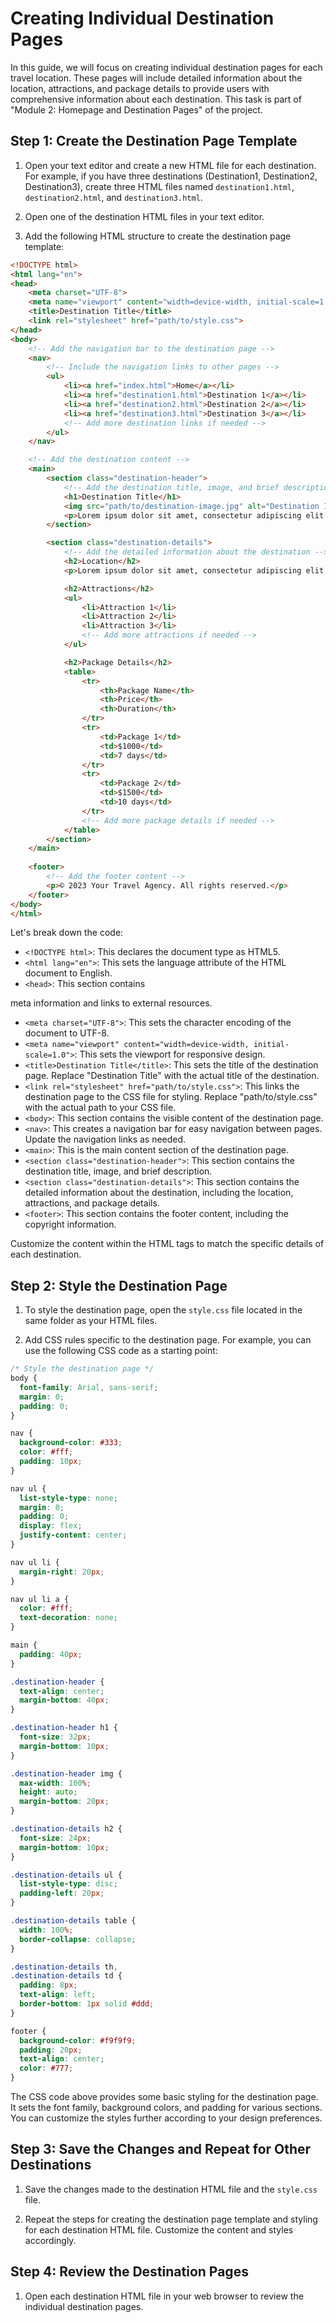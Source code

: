 # Creating Individual Destination Pages

In this guide, we will focus on creating individual destination pages for each travel location. These pages will include detailed information about the location, attractions, and package details to provide users with comprehensive information about each destination. This task is part of "Module 2: Homepage and Destination Pages" of the project.

## Step 1: Create the Destination Page Template
1. Open your text editor and create a new HTML file for each destination. For example, if you have three destinations (Destination1, Destination2, Destination3), create three HTML files named `destination1.html`, `destination2.html`, and `destination3.html`.

2. Open one of the destination HTML files in your text editor.

3. Add the following HTML structure to create the destination page template:

```html
<!DOCTYPE html>
<html lang="en">
<head>
    <meta charset="UTF-8">
    <meta name="viewport" content="width=device-width, initial-scale=1.0">
    <title>Destination Title</title>
    <link rel="stylesheet" href="path/to/style.css">
</head>
<body>
    <!-- Add the navigation bar to the destination page -->
    <nav>
        <!-- Include the navigation links to other pages -->
        <ul>
            <li><a href="index.html">Home</a></li>
            <li><a href="destination1.html">Destination 1</a></li>
            <li><a href="destination2.html">Destination 2</a></li>
            <li><a href="destination3.html">Destination 3</a></li>
            <!-- Add more destination links if needed -->
        </ul>
    </nav>

    <!-- Add the destination content -->
    <main>
        <section class="destination-header">
            <!-- Add the destination title, image, and brief description -->
            <h1>Destination Title</h1>
            <img src="path/to/destination-image.jpg" alt="Destination Image">
            <p>Lorem ipsum dolor sit amet, consectetur adipiscing elit.</p>
        </section>

        <section class="destination-details">
            <!-- Add the detailed information about the destination -->
            <h2>Location</h2>
            <p>Lorem ipsum dolor sit amet, consectetur adipiscing elit.</p>

            <h2>Attractions</h2>
            <ul>
                <li>Attraction 1</li>
                <li>Attraction 2</li>
                <li>Attraction 3</li>
                <!-- Add more attractions if needed -->
            </ul>

            <h2>Package Details</h2>
            <table>
                <tr>
                    <th>Package Name</th>
                    <th>Price</th>
                    <th>Duration</th>
                </tr>
                <tr>
                    <td>Package 1</td>
                    <td>$1000</td>
                    <td>7 days</td>
                </tr>
                <tr>
                    <td>Package 2</td>
                    <td>$1500</td>
                    <td>10 days</td>
                </tr>
                <!-- Add more package details if needed -->
            </table>
        </section>
    </main>
    
    <footer>
        <!-- Add the footer content -->
        <p>© 2023 Your Travel Agency. All rights reserved.</p>
    </footer>
</body>
</html>
```

Let's break down the code:

- `<!DOCTYPE html>`: This declares the document type as HTML5.
- `<html lang="en">`: This sets the language attribute of the HTML document to English.
- `<head>`: This section contains

 meta information and links to external resources.
- `<meta charset="UTF-8">`: This sets the character encoding of the document to UTF-8.
- `<meta name="viewport" content="width=device-width, initial-scale=1.0">`: This sets the viewport for responsive design.
- `<title>Destination Title</title>`: This sets the title of the destination page. Replace "Destination Title" with the actual title of the destination.
- `<link rel="stylesheet" href="path/to/style.css">`: This links the destination page to the CSS file for styling. Replace "path/to/style.css" with the actual path to your CSS file.
- `<body>`: This section contains the visible content of the destination page.
- `<nav>`: This creates a navigation bar for easy navigation between pages. Update the navigation links as needed.
- `<main>`: This is the main content section of the destination page.
- `<section class="destination-header">`: This section contains the destination title, image, and brief description.
- `<section class="destination-details">`: This section contains the detailed information about the destination, including the location, attractions, and package details.
- `<footer>`: This section contains the footer content, including the copyright information.

Customize the content within the HTML tags to match the specific details of each destination.

## Step 2: Style the Destination Page
1. To style the destination page, open the `style.css` file located in the same folder as your HTML files.

2. Add CSS rules specific to the destination page. For example, you can use the following CSS code as a starting point:

```css
/* Style the destination page */
body {
  font-family: Arial, sans-serif;
  margin: 0;
  padding: 0;
}

nav {
  background-color: #333;
  color: #fff;
  padding: 10px;
}

nav ul {
  list-style-type: none;
  margin: 0;
  padding: 0;
  display: flex;
  justify-content: center;
}

nav ul li {
  margin-right: 20px;
}

nav ul li a {
  color: #fff;
  text-decoration: none;
}

main {
  padding: 40px;
}

.destination-header {
  text-align: center;
  margin-bottom: 40px;
}

.destination-header h1 {
  font-size: 32px;
  margin-bottom: 10px;
}

.destination-header img {
  max-width: 100%;
  height: auto;
  margin-bottom: 20px;
}

.destination-details h2 {
  font-size: 24px;
  margin-bottom: 10px;
}

.destination-details ul {
  list-style-type: disc;
  padding-left: 20px;
}

.destination-details table {
  width: 100%;
  border-collapse: collapse;
}

.destination-details th,
.destination-details td {
  padding: 8px;
  text-align: left;
  border-bottom: 1px solid #ddd;
}

footer {
  background-color: #f9f9f9;
  padding: 20px;
  text-align: center;
  color: #777;
}
```

The CSS code above provides some basic styling for the destination page. It sets the font family, background colors, and padding for various sections. You can customize the styles further according to your design preferences.

## Step 3: Save the Changes and Repeat for Other Destinations
1. Save the changes made to the destination HTML file and the `style.css` file.

2. Repeat the steps for creating the destination page template and styling for each destination HTML file. Customize the content and styles accordingly.

## Step 4: Review the Destination Pages
1. Open each destination HTML file in your web browser to review the individual destination pages.

